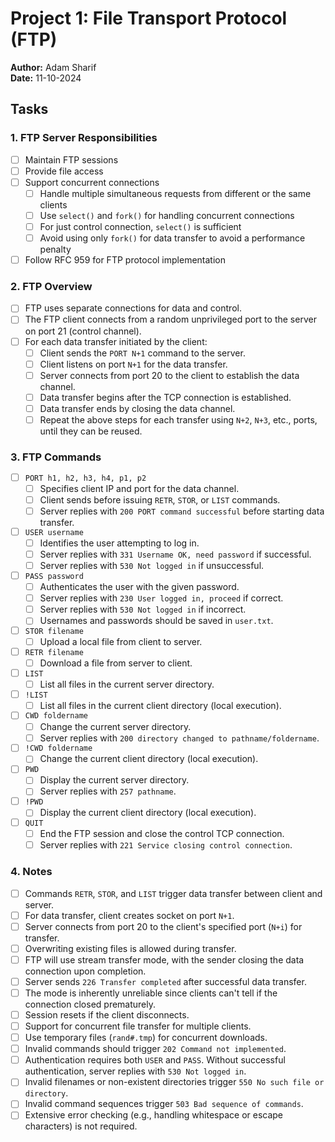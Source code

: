 # Project 1: File Transport Protocol (FTP)
**Author:** Adam Sharif  
**Date:** 11-10-2024

## Tasks

### 1. FTP Server Responsibilities
- [ ] Maintain FTP sessions
- [ ] Provide file access
- [ ] Support concurrent connections
  - [ ] Handle multiple simultaneous requests from different or the same clients
  - [ ] Use `select()` and `fork()` for handling concurrent connections
  - [ ] For just control connection, `select()` is sufficient
  - [ ] Avoid using only `fork()` for data transfer to avoid a performance penalty
- [ ] Follow RFC 959 for FTP protocol implementation

### 2. FTP Overview
- [ ] FTP uses separate connections for data and control.
- [ ] The FTP client connects from a random unprivileged port to the server on port 21 (control channel).
- [ ] For each data transfer initiated by the client:
  - [ ] Client sends the `PORT N+1` command to the server.
  - [ ] Client listens on port `N+1` for the data transfer.
  - [ ] Server connects from port 20 to the client to establish the data channel.
  - [ ] Data transfer begins after the TCP connection is established.
  - [ ] Data transfer ends by closing the data channel.
  - [ ] Repeat the above steps for each transfer using `N+2`, `N+3`, etc., ports, until they can be reused.

### 3. FTP Commands
- [ ] `PORT h1, h2, h3, h4, p1, p2`
  - [ ] Specifies client IP and port for the data channel.
  - [ ] Client sends before issuing `RETR`, `STOR`, or `LIST` commands.
  - [ ] Server replies with `200 PORT command successful` before starting data transfer.
- [ ] `USER username`
  - [ ] Identifies the user attempting to log in.
  - [ ] Server replies with `331 Username OK, need password` if successful.
  - [ ] Server replies with `530 Not logged in` if unsuccessful.
- [ ] `PASS password`
  - [ ] Authenticates the user with the given password.
  - [ ] Server replies with `230 User logged in, proceed` if correct.
  - [ ] Server replies with `530 Not logged in` if incorrect.
  - [ ] Usernames and passwords should be saved in `user.txt`.
- [ ] `STOR filename`
  - [ ] Upload a local file from client to server.
- [ ] `RETR filename`
  - [ ] Download a file from server to client.
- [ ] `LIST`
  - [ ] List all files in the current server directory.
- [ ] `!LIST`
  - [ ] List all files in the current client directory (local execution).
- [ ] `CWD foldername`
  - [ ] Change the current server directory.
  - [ ] Server replies with `200 directory changed to pathname/foldername`.
- [ ] `!CWD foldername`
  - [ ] Change the current client directory (local execution).
- [ ] `PWD`
  - [ ] Display the current server directory.
  - [ ] Server replies with `257 pathname`.
- [ ] `!PWD`
  - [ ] Display the current client directory (local execution).
- [ ] `QUIT`
  - [ ] End the FTP session and close the control TCP connection.
  - [ ] Server replies with `221 Service closing control connection`.

### 4. Notes
- [ ] Commands `RETR`, `STOR`, and `LIST` trigger data transfer between client and server.
- [ ] For data transfer, client creates socket on port `N+1`.
- [ ] Server connects from port 20 to the client's specified port (`N+i`) for transfer.
- [ ] Overwriting existing files is allowed during transfer.
- [ ] FTP will use stream transfer mode, with the sender closing the data connection upon completion.
- [ ] Server sends `226 Transfer completed` after successful data transfer.
- [ ] The mode is inherently unreliable since clients can't tell if the connection closed prematurely.
- [ ] Session resets if the client disconnects.
- [ ] Support for concurrent file transfer for multiple clients.
- [ ] Use temporary files (`rand#.tmp`) for concurrent downloads.
- [ ] Invalid commands should trigger `202 Command not implemented`.
- [ ] Authentication requires both `USER` and `PASS`. Without successful authentication, server replies with `530 Not logged in`.
- [ ] Invalid filenames or non-existent directories trigger `550 No such file or directory`.
- [ ] Invalid command sequences trigger `503 Bad sequence of commands`.
- [ ] Extensive error checking (e.g., handling whitespace or escape characters) is not required.
